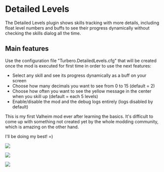 # Detailed Levels
The Detailed Levels plugin shows skills tracking with more details, including float level numbers and buffs to see their progress dynamically without checking the skills dialog all the time.

## Main features

Use the configuration file "Turbero.DetailedLevels.cfg" that will be created once the mod is executed for first time in order to use the next features:
* Select any skill and see its progress dynamically as a buff on your screen
* Choose how many decimals you want to see from 0 to 15 (default = 2)
* Choose how often you want to see the yellow message in the center when you skill up (default = each 5 levels)
* Enable/disable the mod and the debug logs entirely (logs disabled by default)

This is my first Valheim mod ever after learning the basics. It's difficult to come up with something not created yet by the whole modding community, which is amazing on the other hand.

I'll be doing my best! =)


![](https://i.imgur.com/7ZDQ0T2.png)

![](https://i.imgur.com/Tp2tjER.png)

![](https://i.imgur.com/UmQoBo1.png)